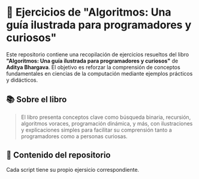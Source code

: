 # 📘 Ejercicios de "Algoritmos: Una guía ilustrada para programadores y curiosos"

Este repositorio contiene una recopilación de ejercicios resueltos del libro **"Algoritmos: Una guía ilustrada para programadores y curiosos"** de **Aditya Bhargava**. El objetivo es reforzar la comprensión de conceptos fundamentales en ciencias de la computación mediante ejemplos prácticos y didácticos.

## 📚 Sobre el libro

> El libro presenta conceptos clave como búsqueda binaria, recursión, algoritmos voraces, programación dinámica, y más, con ilustraciones y explicaciones simples para facilitar su comprensión tanto a programadores como a personas curiosas.

## 🧠 Contenido del repositorio

Cada script tiene su propio ejersicio correspondiente.

